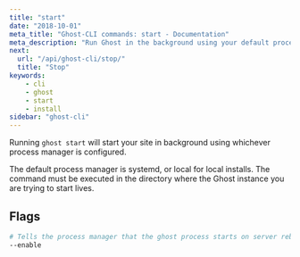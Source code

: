 ```yaml
---
title: "start"
date: "2018-10-01"
meta_title: "Ghost-CLI commands: start - Documentation"
meta_description: "Run Ghost in the background using your default process manager with a single command using Ghost-CLI. Read more in the official documentation." 
next:
  url: "/api/ghost-cli/stop/"
  title: "Stop"
keywords:
    - cli
    - ghost
    - start
    - install
sidebar: "ghost-cli"
---
```


Running `ghost start` will start your site in background using whichever process manager is configured.

The default process manager is systemd, or local for local installs. The command must be executed in the directory where the Ghost instance you are trying to start lives.


## Flags

```bash
# Tells the process manager that the ghost process starts on server reboot
--enable
```
